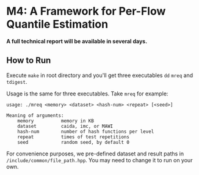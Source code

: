 # M4: A Framework for Per-Flow Quantile Estimation

**A full technical report will be available in several days.**

## How to Run

Execute `make` in root directory and you'll get three executables `dd` `mreq` and `tdigest`.

Usage is the same for three executables. Take `mreq` for example:
```
usage: ./mreq <memory> <dataset> <hash-num> <repeat> [<seed>]

Meaning of arguments:
    memory          memory in KB
    dataset         caida, imc, or MAWI
    hash-num        number of hash functions per level
    repeat          times of test repetitions
    seed            random seed, by default 0
```

For convenience purposes, we pre-defined dataset and result paths in `/include/common/file_path.hpp`. You may need to change it to run on your own.
